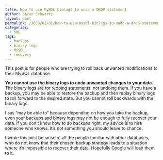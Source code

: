 ```yaml
---
title: How to use MySQL binlogs to undo a DROP statement
author: Baron Schwartz
layout: post
permalink: /2009/01/01/how-to-use-mysql-binlogs-to-undo-a-drop-statement/
categories:
  - SQL
tags:
  - backups
  - binary logs
  - MySQL
  - recovery
---
```

This post is for people who are trying to roll back unwanted modifications to their MySQL database.

**You cannot use the binary logs to undo unwanted changes to your data**. The binary logs are for redoing statements, not undoing them. If you have a backup, you may be able to restore the backup and then replay binary logs to roll forward to the desired state. But you cannot roll backwards with the binary logs.

I say &#8220;may be able to&#8221; because depending on how you take the backup, even your backups and binary logs may not be enough to fully recover your data. If you don&#8217;t know how to do backups right, my advice is to hire someone who knows. It&#8217;s not something you should leave to chance.

I wrote this post because of all the people familiar with other databases, who do not know that their chosen backup strategy leads to a situation where it&#8217;s impossible to recover their data. Hopefully Google will lead them to it.